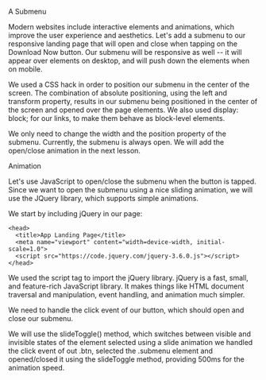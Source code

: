 A Submenu

Modern websites include interactive elements and animations, which improve the user experience and aesthetics.
Let's add a submenu to our responsive landing page that will open and close when tapping on the Download Now button.
Our submenu will be responsive as well -- it will appear over elements on desktop, and will push down the elements when on mobile.

We used a CSS hack in order to position our submenu in the center of the screen. The combination of absolute positioning, using the left and transform property, results in our submenu being positioned in the center of the screen and opened over the page elements.
We also used display: block; for our links, to make them behave as block-level elements.

We only need to change the width and the position property of the submenu.
Currently, the submenu is always open. We will add the open/close animation in the next lesson.

Animation

Let's use JavaScript to open/close the submenu when the button is tapped.
Since we want to open the submenu using a nice sliding animation, we will use the JQuery library, which supports simple animations.

We start by including jQuery in our page:
```
<head>
  <title>App Landing Page</title>
  <meta name="viewport" content="width=device-width, initial-scale=1.0">
  <script src="https://code.jquery.com/jquery-3.6.0.js"></script>
</head> 
```
We used the script tag to import the jQuery library.
jQuery is a fast, small, and feature-rich JavaScript library.
It makes things like HTML document traversal and manipulation, event handling, and animation much simpler.

We need to handle the click event of our button, which should open and close our submenu.

We will use the slideToggle() method, which switches between visible and invisible states of the element selected using a slide animation
we handled the click event of out .btn, selected the .submenu element and opened/closed it using the slideToggle method, providing 500ms for the animation speed.
